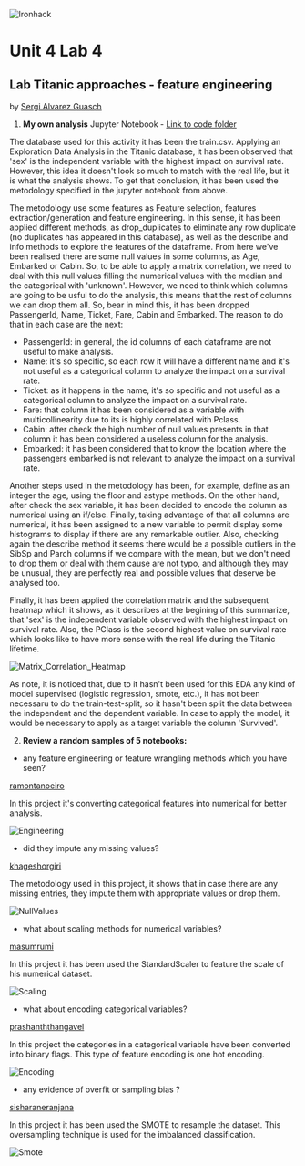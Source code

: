 ![Ironhack](https://github.com/SergiGuasch/sergiguasch/blob/main/labs/week4/Lab2/Ironhack.jpg)  

# Unit 4 Lab 4 

## Lab Titanic approaches - feature engineering

by [Sergi Alvarez Guasch](https://github.com/SergiGuasch/sergiguasch)  


 1. **My own analysis** Jupyter Notebook - [Link to code folder](https://github.com/SergiGuasch/sergiguasch/blob/main/labs/week4/Lab4/Lab%20Titanic%20approaches%20-%20feature%20engineering.ipynb)  
 
The database used for this activity it has been the train.csv. Applying an Exploration Data Analysis in the Titanic database, it has been observed that 'sex' is the independent variable with the highest impact on survival rate. However, this idea it doesn't look so much to match with the real life, but it is what the analysis shows. To get that conclusion, it has been used the metodology specified in the jupyter notebook from above. 

The metodology use some features as Feature selection, features extraction/generation and feature engineering. In this sense, it has been applied different methods, as drop_duplicates to eliminate any row duplicate (no duplicates has appeared in this database), as well as the describe and info methods to explore the features of the dataframe. From here we've been realised there are some null values in some columns, as Age, Embarked or Cabin. So, to be able to apply a matrix correlation, we need to deal with this null values filling the numerical values with the median and the categorical with 'unknown'. However, we need to think which columns are going to be usful to do the analysis, this means that the rest of columns we can drop them all. So, bear in mind this, it has been dropped PassengerId, Name, Ticket, Fare, Cabin and Embarked. The reason to do that in each case are the next: 

 - PassengerId: in general, the id columns of each dataframe are not useful to make analysis.
 - Name: it's so specific, so each row it will have a different name and it's not useful as a categorical column to analyze the impact on a survival rate.  
 - Ticket: as it happens in the name, it's so specific and not useful as a categorical column to analyze the impact on a survival rate.    
 - Fare: that column it has been considered as a variable with multicollinearity due to its is highly correlated with Pclass.  
 - Cabin: after check the high number of null values presents in that column it has been considered a useless column for the analysis.  
 - Embarked: it has been considered that to know the location where the passengers embarked is not relevant to analyze the impact on a survival rate.  

Another steps used in the metodology has been, for example, define as an integer the age, using the floor and astype methods. On the other hand, after check the sex variable, it has been decided to encode the column as numerical using an if/else. Finally, taking advantage of that all columns are numerical, it has been assigned to a new variable to permit display some histograms to display if there are any remarkable outlier. Also, checking again the describe method it seems there would be a possible outliers in the SibSp and Parch columns if we compare with the mean, but we don't need to drop them or deal with them cause are not typo, and although they may be unusual, they are perfectly real and possible values that deserve be analysed too. 

Finally, it has been applied the correlation matrix and the subsequent heatmap which it shows, as it describes at the begining of this summarize, that 'sex' is the independent variable observed with the highest impact on survival rate. Also, the PClass is the second highest value on survival rate which looks like to have more sense with the real life during the Titanic lifetime.

![Matrix_Correlation_Heatmap](https://github.com/SergiGuasch/sergiguasch/blob/main/labs/week4/Lab4/Corr.jpg)

As note, it is noticed that, due to it hasn't been used for this EDA any kind of model supervised (logistic regression, smote, etc.), it has not been necessaru to do the train-test-split, so it hasn't been split the data between the independent and the dependent variable. In case to apply the model, it would be necessary to apply as a target variable the column 'Survived'.  

2. **Review a random samples of 5 notebooks:**  
  
- any feature engineering or feature wrangling methods which you have seen?  

[ramontanoeiro](https://www.kaggle.com/ramontanoeiro/titanic-competition)  

In this project it's converting categorical features into numerical for better analysis.

![Engineering](https://github.com/SergiGuasch/sergiguasch/blob/main/labs/week4/Lab4/Engineering.jpg)    

- did they impute any missing values? 

[khageshorgiri](https://www.kaggle.com/khageshorgiri/eda-to-classification-titanic-dataset)  

The metodology used in this project, it shows that in case there are any missing entries, they impute them with appropriate values or drop them.  

![NullValues](https://github.com/SergiGuasch/sergiguasch/blob/main/labs/week4/Lab4/NullValues.jpg)  

- what about scaling methods for numerical variables?  

[masumrumi](https://www.kaggle.com/masumrumi/a-statistical-analysis-ml-workflow-of-titanic)  

In this project it has been used the StandardScaler to feature the scale of his numerical dataset.  

![Scaling](https://github.com/SergiGuasch/sergiguasch/blob/main/labs/week4/Lab4/Scaling.jpg)    

- what about encoding categorical variables?

[prashanththangavel](https://www.kaggle.com/prashanththangavel/advanced-feature-engineering-feature-encoding)  

In this project the categories in a categorical variable have been converted into binary flags. This type of feature encoding is one hot encoding.  

![Encoding](https://github.com/SergiGuasch/sergiguasch/blob/main/labs/week4/Lab4/Encoding.jpg)  

- any evidence of overfit or sampling bias ?  

[sisharaneranjana](https://www.kaggle.com/sisharaneranjana/titanic-complete-guide-ml-dl-models)  

In this project it has been used the SMOTE to resample the dataset. This oversampling technique is used for the imbalanced classification.

![Smote](https://github.com/SergiGuasch/sergiguasch/blob/main/labs/week4/Lab4/smote.jpg)  
